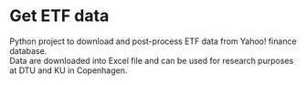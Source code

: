 # Get ETF data
Python project to download and post-process ETF data from Yahoo! finance database. <br/>
Data are downloaded into Excel file and can be used for research purposes at DTU and KU in Copenhagen.


